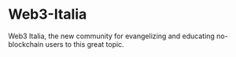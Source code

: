# Web3-Italia
Web3 Italia, the new community for  evangelizing and educating no-blockchain users to this great topic.
